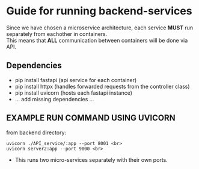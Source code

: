 # Guide for running backend-services #

Since we have chosen a microservice architecture, each service <b>MUST</b> run separately from eachother in containers.<br>
This means that <b>ALL</b> communication between containers will be done via API.

## Dependencies ##
- pip install fastapi (api service for each container)
- pip install httpx   (handles forwarded requests from the controller class)
- pip install uvicorn (hosts each fastapi instance)
- ... add missing dependencies ...


## EXAMPLE RUN COMMAND USING UVICORN ##

from backend directory:

    uvicorn ./API_service/:app --port 8001 <br>
    uvicorn server2:app --port 9000 <br>

* This runs two micro-services separately with their own ports.

